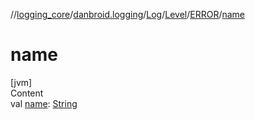 //[logging_core](../../../../../index.md)/[danbroid.logging](../../../index.md)/[Log](../../index.md)/[Level](../index.md)/[ERROR](index.md)/[name](name.md)



# name  
[jvm]  
Content  
val [name](name.md): [String](https://kotlinlang.org/api/latest/jvm/stdlib/kotlin/-string/index.html)  



